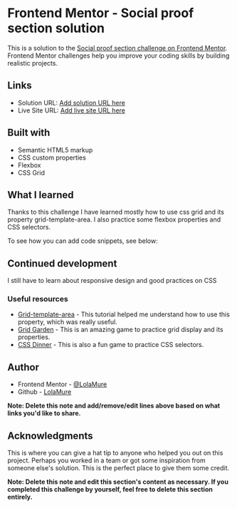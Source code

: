 # Frontend Mentor - Social proof section solution

This is a solution to the [Social proof section challenge on Frontend Mentor](https://www.frontendmentor.io/challenges/social-proof-section-6e0qTv_bA). Frontend Mentor challenges help you improve your coding skills by building realistic projects. 


## Links

- Solution URL: [Add solution URL here](https://your-solution-url.com)
- Live Site URL: [Add live site URL here](https://your-live-site-url.com)


## Built with

- Semantic HTML5 markup
- CSS custom properties
- Flexbox
- CSS Grid

## What I learned

Thanks to this challenge I have learned mostly how to use css grid and its property grid-template-area. I also practice some flexbox properties and CSS selectors.

To see how you can add code snippets, see below:


## Continued development

I still have to learn about responsive design and good practices on CSS
### Useful resources

- [Grid-template-area](https://developer.mozilla.org/es/docs/Web/CSS/grid-template-areas) - This tutorial helped me understand how to use this property, which was really useful.
- [Grid Garden](https://cssgridgarden.com/) - This is an amazing game to practice grid display and its properties.
- [CSS Dinner](https://flukeout.github.io/) - This is also a fun game to practice CSS selectors.

## Author

- Frontend Mentor - [@LolaMure](https://www.frontendmentor.io/profile/LolaMure)
- Github - [LolaMure](https://github.com/LolaMure)

**Note: Delete this note and add/remove/edit lines above based on what links you'd like to share.**

## Acknowledgments

This is where you can give a hat tip to anyone who helped you out on this project. Perhaps you worked in a team or got some inspiration from someone else's solution. This is the perfect place to give them some credit.

**Note: Delete this note and edit this section's content as necessary. If you completed this challenge by yourself, feel free to delete this section entirely.**
